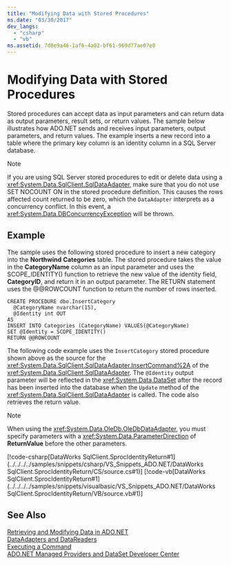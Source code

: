 ```yaml
---
title: "Modifying Data with Stored Procedures"
ms.date: "03/30/2017"
dev_langs: 
  - "csharp"
  - "vb"
ms.assetid: 7d8e9a46-1af6-4a02-bf61-969d77ae07e0
---
```

# Modifying Data with Stored Procedures
Stored procedures can accept data as input parameters and can return data as output parameters, result sets, or return values. The sample below illustrates how ADO.NET sends and receives input parameters, output parameters, and return values. The example inserts a new record into a table where the primary key column is an identity column in a SQL Server database.  
  
> [!NOTE]
>  If you are using SQL Server stored procedures to edit or delete data using a <xref:System.Data.SqlClient.SqlDataAdapter>, make sure that you do not use SET NOCOUNT ON in the stored procedure definition. This causes the rows affected count returned to be zero, which the `DataAdapter` interprets as a concurrency conflict. In this event, a <xref:System.Data.DBConcurrencyException> will be thrown.  
  
## Example  
 The sample uses the following stored procedure to insert a new category into the **Northwind** **Categories** table. The stored procedure takes the value in the **CategoryName** column as an input parameter and uses the SCOPE_IDENTITY() function to retrieve the new value of the identity field, **CategoryID**, and return it in an output parameter. The RETURN statement uses the @@ROWCOUNT function to return the number of rows inserted.  
  
```  
CREATE PROCEDURE dbo.InsertCategory  
  @CategoryName nvarchar(15),  
  @Identity int OUT  
AS  
INSERT INTO Categories (CategoryName) VALUES(@CategoryName)  
SET @Identity = SCOPE_IDENTITY()  
RETURN @@ROWCOUNT  
```  
  
 The following code example uses the `InsertCategory` stored procedure shown above as the source for the <xref:System.Data.SqlClient.SqlDataAdapter.InsertCommand%2A> of the <xref:System.Data.SqlClient.SqlDataAdapter>. The `@Identity` output parameter will be reflected in the <xref:System.Data.DataSet> after the record has been inserted into the database when the `Update` method of the <xref:System.Data.SqlClient.SqlDataAdapter> is called. The code also retrieves the return value.  
  
> [!NOTE]
>  When using the <xref:System.Data.OleDb.OleDbDataAdapter>, you must specify parameters with a <xref:System.Data.ParameterDirection> of **ReturnValue** before the other parameters.  
  
 [!code-csharp[DataWorks SqlClient.SprocIdentityReturn#1](../../../../samples/snippets/csharp/VS_Snippets_ADO.NET/DataWorks SqlClient.SprocIdentityReturn/CS/source.cs#1)]
 [!code-vb[DataWorks SqlClient.SprocIdentityReturn#1](../../../../samples/snippets/visualbasic/VS_Snippets_ADO.NET/DataWorks SqlClient.SprocIdentityReturn/VB/source.vb#1)]  
  
## See Also  
 [Retrieving and Modifying Data in ADO.NET](../../../../docs/framework/data/adonet/retrieving-and-modifying-data.md)  
 [DataAdapters and DataReaders](../../../../docs/framework/data/adonet/dataadapters-and-datareaders.md)  
 [Executing a Command](../../../../docs/framework/data/adonet/executing-a-command.md)  
 [ADO.NET Managed Providers and DataSet Developer Center](https://go.microsoft.com/fwlink/?LinkId=217917)
